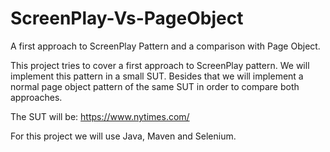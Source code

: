 # ScreenPlay-Vs-PageObject
A first approach to ScreenPlay Pattern and a comparison with Page Object.

This project tries to cover a first approach to ScreenPlay pattern. We will implement this pattern in a small SUT. Besides that we will implement a normal page object pattern of the same SUT in order to compare both approaches.

The SUT will be: https://www.nytimes.com/

For this project we will use Java, Maven and Selenium.
